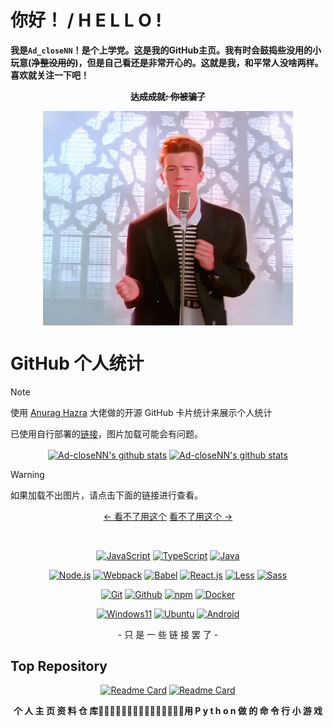# 你好！ / H E L L O !
**我是`Ad_closeNN`！是个上学党。这是我的GitHub主页。我有时会鼓捣些没用的小玩意(~~净整没用的~~)，但是自己看还是非常开心的。这就是我，和平常人没啥两样。喜欢就关注一下吧！**

<div align="center">

**~~达成成就: 你被骗了~~**

</div>

<p align="center">
  <img width="400px" src="https://raw.githubusercontent.com/Ad-closeNN/Ad-closeNN/main/IMAD.gif" align="center">
</p>

# GitHub 个人统计
> [!Note]
> 使用 [Anurag Hazra](https://github.com/anuraghazra/github-readme-stats) 大佬做的开源 GitHub 卡片统计来展示个人统计
> 
> 已使用自行部署的[链接](https://readme-n7vnaykou-ad-closenns-projects.vercel.app/api?username=Ad-closeNN&show_icons=true)，图片加载可能会有问题。

<p align="center"
  
| <a href="https://github.com/Ad-closeNN"><img align="center" src="https://readme-n7vnaykou-ad-closenns-projects.vercel.app/api?username=Ad-closeNN&locale=cn&show_icons=true&include_all_commits=true&theme=buefy" alt="Ad-closeNN's github stats" /></a> | <a href="https://github.com/Ad-closeNN"><img align="center" src="https://readme-n7vnaykou-ad-closenns-projects.vercel.app/api/top-langs/?username=Ad-closeNN&locale=cn&layout=compact&theme=buefy&hide_border=true" alt="Ad-closeNN's github stats" /></a> |
| ------------- | ------------- |

> [!WARNING]
> 如果加载不出图片，请点击下面的链接进行查看。
  
</p>
<p align="center" style="text-decoration:none;"
  
| [← 看不了用这个](https://readme-n7vnaykou-ad-closenns-projects.vercel.app/api?username=Ad-closeNN&locale=cn&show_icons=true&include_all_commits=true&theme=buefy) | [看不了用这个 →](https://readme-n7vnaykou-ad-closenns-projects.vercel.app/api/top-langs/?username=Ad-closeNN&locale=cn&layout=compact&theme=buefy&hide_border=true) |
| ------------- | ------------- |

</p>
<br>
<div align="center">

[![JavaScript](https://img.shields.io/badge/-Javascript-FFE70B?logo=Javascript&logoColor=fff)](https://javascript.com)
[![TypeScript](https://img.shields.io/badge/-Typescript-3178C6?logo=Typescript&logoColor=fff)](https://www.typescriptlang.org)
[![Java](https://img.shields.io/badge/Java-E61F24.svg?logo=java&logoColor=fff)](https://java.com)

[![Node.js](https://img.shields.io/badge/Node.js-026E00?logo=node.js&logoColor=fff)](https://nodejs.org)
[![Webpack](https://img.shields.io/badge/Webpack-175d96?logo=webpack&logoColor=fff)](https://webpack.js.org)
[![Babel](https://img.shields.io/badge/Babel-323330?logo=babel&logoColor=f5da55)](https://babeljs.io)
[![React.js](https://img.shields.io/badge/React.js-4598B0?logo=react&logoColor=fff)](https://react.dev)
[![Less](https://img.shields.io/badge/Less-1D365D?logo=less&logoColor=fff)](https://lesscss.org)
[![Sass](https://img.shields.io/badge/Sass-bf4080?logo=sass&logoColor=fff)](https://sass-lang.com)

[![Git](https://img.shields.io/badge/-Git-F05032?logo=git&logoColor=white)](https://git-scm.com)
[![Github](https://img.shields.io/badge/Github-161B22?logo=github&logoColor=fff)](https://github.com)
[![npm](https://img.shields.io/badge/npm-CB0000?logo=npm&logoColor=fff)](https://npmjs.com)
[![Docker](https://img.shields.io/badge/Docker-086DD7?logo=docker&logoColor=fff)](https://docker.com)

[![Windows11](https://img.shields.io/badge/Windows11-0078D7?logo=microsoft&logoColor=fff)](https://blogs.windows.com)
[![Ubuntu](https://img.shields.io/badge/Ubuntu-F05000?logo=ubuntu&logoColor=fff)](https://ubuntu.com)
[![Android](https://img.shields.io/badge/Android-3DDC84?logo=android&logoColor=fff)](https://android.com)

<div>- 只 是 一 些 链 接 罢 了 -</div>
</div>

## Top Repository

<div align="center">
  
[![Readme Card](https://readme-n7vnaykou-ad-closenns-projects.vercel.app/api/pin/?username=Ad-closeNN&repo=Ad-closeNN&show_owner=true&locale=cn&icon_color=79ff97&show_icons=true&bg_color=30,e96443,904e95&title_color=fff&text_color=fff)](https://github.com/Ad-closeNN/Ad-closeNN)
[![Readme Card](https://readme-n7vnaykou-ad-closenns-projects.vercel.app/api/pin/?username=Ad-closeNN&repo=Survive618&show_owner=true&locale=cn&icon_color=79ff97&show_icons=true&bg_color=30,e96443,904e95&title_color=fff&text_color=fff)](https://github.com/Ad-closeNN/Survive618)

**个 人 主 页 资 料 仓 库****用 P y t h o n 做 的 命 令 行 小 游 戏**

</div>
